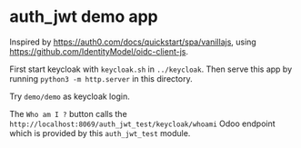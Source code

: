 # auth_jwt demo app

Inspired by https://auth0.com/docs/quickstart/spa/vanillajs, using
https://github.com/IdentityModel/oidc-client-js.

First start keycloak with `keycloak.sh` in `../keycloak`. Then serve this app by running
`python3 -m http.server` in this directory.

Try `demo/demo` as keycloak login.

The `Who am I ?` button calls the `http://localhost:8069/auth_jwt_test/keycloak/whoami`
Odoo endpoint which is provided by this `auth_jwt_test` module.
